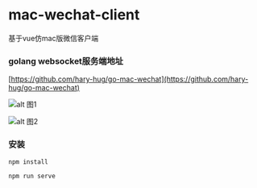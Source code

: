 mac-wechat-client
===============
基于vue仿mac版微信客户端

### golang websocket服务端地址
[https://github.com/hary-hug/go-mac-wechat](https://github.com/hary-hug/go-mac-wechat)

![alt 图1](http://static.eye-note.com/mac-wechat-1.jpg)

![alt 图2](http://static.eye-note.com/mac-wechat-2.jpg)

### 安装
```
npm install

npm run serve

```
